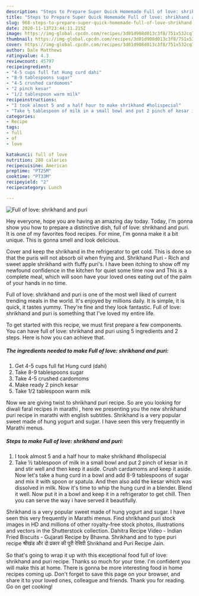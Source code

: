 ```yaml
---
description: "Steps to Prepare Super Quick Homemade Full of love: shrikhand and puri"
title: "Steps to Prepare Super Quick Homemade Full of love: shrikhand and puri"
slug: 968-steps-to-prepare-super-quick-homemade-full-of-love-shrikhand-and-puri
date: 2020-11-13T23:44:11.215Z
image: https://img-global.cpcdn.com/recipes/3d01d908d013c3f8/751x532cq70/full-of-love-shrikhand-and-puri-recipe-main-photo.jpg
thumbnail: https://img-global.cpcdn.com/recipes/3d01d908d013c3f8/751x532cq70/full-of-love-shrikhand-and-puri-recipe-main-photo.jpg
cover: https://img-global.cpcdn.com/recipes/3d01d908d013c3f8/751x532cq70/full-of-love-shrikhand-and-puri-recipe-main-photo.jpg
author: Dale Matthews
ratingvalue: 4.3
reviewcount: 45797
recipeingredient:
- "4-5 cups full fat Hung curd dahi"
- "8-9 tablespoons sugar"
- "4-5 crushed cardomoms"
- "2 pinch kesar"
- "1/2 tablespoon warm milk"
recipeinstructions:
- "I took almost 5 and a half hour to make shrikhand #holispecial"
- "Take ½ tablespoon of milk in a small bowl and put 2 pinch of kesar in it and stir well and then keep it aside. Crush cardamoms and keep it aside. Now let&#39;s take a hung curd in a bowl and add 8-9 tablespoons of sugar and mix it with spoon or spatula. And then also add the kesar which was dissolved in milk. Now it&#39;s time to whip the hung curd in a blender. Blend it well. Now put it in a bowl and keep it in a refrigerator to get chill. Then you can serve the way i have served it beautifully."
categories:
- Recipe
tags:
- full
- of
- love

katakunci: full of love 
nutrition: 288 calories
recipecuisine: American
preptime: "PT25M"
cooktime: "PT33M"
recipeyield: "2"
recipecategory: Lunch

---
```



![Full of love: shrikhand and puri](https://img-global.cpcdn.com/recipes/3d01d908d013c3f8/751x532cq70/full-of-love-shrikhand-and-puri-recipe-main-photo.jpg)

Hey everyone, hope you are having an amazing day today. Today, I'm gonna show you how to prepare a distinctive dish, full of love: shrikhand and puri. It is one of my favorites food recipes. For mine, I'm gonna make it a bit unique. This is gonna smell and look delicious.

Cover and keep the shrikhand in the refrigerator to get cold. This is done so that the puris will not absorb oil when frying and. Shrikhand Puri - Rich and sweet apple shrikhand with fluffy puri&#39;s. I have been itching to show off my newfound confidence in the kitchen for quiet some time now and This is a complete meal, which will soon have your loved ones eating out of the palm of your hands in no time.

Full of love: shrikhand and puri is one of the most well liked of current trending meals in the world. It's enjoyed by millions daily. It is simple, it is quick, it tastes yummy. They're fine and they look fantastic. Full of love: shrikhand and puri is something that I've loved my entire life.


To get started with this recipe, we must first prepare a few components. You can have full of love: shrikhand and puri using 5 ingredients and 2 steps. Here is how you can achieve that.

<!--inarticleads1-->

##### The ingredients needed to make Full of love: shrikhand and puri:

1. Get 4-5 cups full fat Hung curd (dahi)
1. Take 8-9 tablespoons sugar
1. Take 4-5 crushed cardomoms
1. Make ready 2 pinch kesar
1. Take 1/2 tablespoon warm milk


Now we are giving twist to shrikhand puri recipe. So are you looking for diwali faral recipes in marathi , here we presenting you the new shrikhand puri recipe in marathi with english subtitles. Shrikhand is a very popular sweet made of hung yogurt and sugar. I have seen this very frequently in Marathi menus. 

<!--inarticleads2-->

##### Steps to make Full of love: shrikhand and puri:

1. I took almost 5 and a half hour to make shrikhand #holispecial
1. Take ½ tablespoon of milk in a small bowl and put 2 pinch of kesar in it and stir well and then keep it aside. Crush cardamoms and keep it aside. Now let&#39;s take a hung curd in a bowl and add 8-9 tablespoons of sugar and mix it with spoon or spatula. And then also add the kesar which was dissolved in milk. Now it&#39;s time to whip the hung curd in a blender. Blend it well. Now put it in a bowl and keep it in a refrigerator to get chill. Then you can serve the way i have served it beautifully.


Shrikhand is a very popular sweet made of hung yogurt and sugar. I have seen this very frequently in Marathi menus. Find shrikhand puri stock images in HD and millions of other royalty-free stock photos, illustrations and vectors in the Shutterstock collection. Dahitra Recipe Video - Indian Fried Biscuits - Gujarati Recipe by Bhavna. Shrikhand and to type puri recipe श्रीखंड और दो प्रकार की पूरी रेसिपी Shrikhand and Puri Recipe Jain. 

So that's going to wrap it up with this exceptional food full of love: shrikhand and puri recipe. Thanks so much for your time. I'm confident you will make this at home. There is gonna be more interesting food in home recipes coming up. Don't forget to save this page on your browser, and share it to your loved ones, colleague and friends. Thank you for reading. Go on get cooking!
